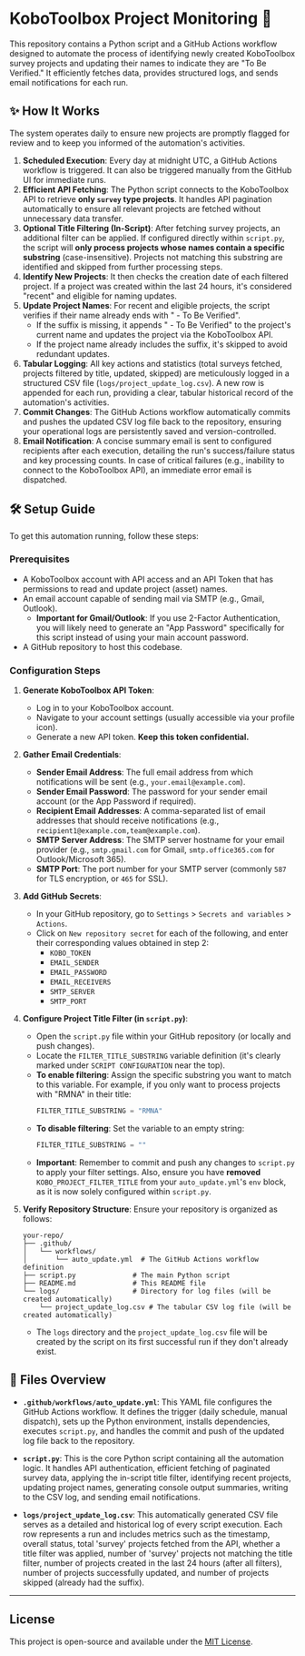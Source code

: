 # KoboToolbox Project Monitoring 🤖

This repository contains a Python script and a GitHub Actions workflow designed to automate the process of identifying newly created KoboToolbox survey projects and updating their names to indicate they are "To Be Verified." It efficiently fetches data, provides structured logs, and sends email notifications for each run.

## ✨ How It Works

The system operates daily to ensure new projects are promptly flagged for review and to keep you informed of the automation's activities.

1.  **Scheduled Execution**: Every day at midnight UTC, a GitHub Actions workflow is triggered. It can also be triggered manually from the GitHub UI for immediate runs.
2.  **Efficient API Fetching**: The Python script connects to the KoboToolbox API to retrieve **only `survey` type projects**. It handles API pagination automatically to ensure all relevant projects are fetched without unnecessary data transfer.
3.  **Optional Title Filtering (In-Script)**: After fetching survey projects, an additional filter can be applied. If configured directly within `script.py`, the script will **only process projects whose names contain a specific substring** (case-insensitive). Projects not matching this substring are identified and skipped from further processing steps.
4.  **Identify New Projects**: It then checks the creation date of each filtered project. If a project was created within the last 24 hours, it's considered "recent" and eligible for naming updates.
5.  **Update Project Names**: For recent and eligible projects, the script verifies if their name already ends with " - To Be Verified".
    * If the suffix is missing, it appends " - To Be Verified" to the project's current name and updates the project via the KoboToolbox API.
    * If the project name already includes the suffix, it's skipped to avoid redundant updates.
6.  **Tabular Logging**: All key actions and statistics (total surveys fetched, projects filtered by title, updated, skipped) are meticulously logged in a structured CSV file (`logs/project_update_log.csv`). A new row is appended for each run, providing a clear, tabular historical record of the automation's activities.
7.  **Commit Changes**: The GitHub Actions workflow automatically commits and pushes the updated CSV log file back to the repository, ensuring your operational logs are persistently saved and version-controlled.
8.  **Email Notification**: A concise summary email is sent to configured recipients after each execution, detailing the run's success/failure status and key processing counts. In case of critical failures (e.g., inability to connect to the KoboToolbox API), an immediate error email is dispatched.

## 🛠️ Setup Guide

To get this automation running, follow these steps:

### Prerequisites

* A KoboToolbox account with API access and an API Token that has permissions to read and update project (asset) names.
* An email account capable of sending mail via SMTP (e.g., Gmail, Outlook).
    * **Important for Gmail/Outlook**: If you use 2-Factor Authentication, you will likely need to generate an "App Password" specifically for this script instead of using your main account password.
* A GitHub repository to host this codebase.

### Configuration Steps

1.  **Generate KoboToolbox API Token**:
    * Log in to your KoboToolbox account.
    * Navigate to your account settings (usually accessible via your profile icon).
    * Generate a new API token. **Keep this token confidential.**

2.  **Gather Email Credentials**:
    * **Sender Email Address**: The full email address from which notifications will be sent (e.g., `your.email@example.com`).
    * **Sender Email Password**: The password for your sender email account (or the App Password if required).
    * **Recipient Email Addresses**: A comma-separated list of email addresses that should receive notifications (e.g., `recipient1@example.com,team@example.com`).
    * **SMTP Server Address**: The SMTP server hostname for your email provider (e.g., `smtp.gmail.com` for Gmail, `smtp.office365.com` for Outlook/Microsoft 365).
    * **SMTP Port**: The port number for your SMTP server (commonly `587` for TLS encryption, or `465` for SSL).

3.  **Add GitHub Secrets**:
    * In your GitHub repository, go to `Settings` > `Secrets and variables` > `Actions`.
    * Click on `New repository secret` for each of the following, and enter their corresponding values obtained in step 2:
        * `KOBO_TOKEN`
        * `EMAIL_SENDER`
        * `EMAIL_PASSWORD`
        * `EMAIL_RECEIVERS`
        * `SMTP_SERVER`
        * `SMTP_PORT`

4.  **Configure Project Title Filter (in `script.py`)**:
    * Open the `script.py` file within your GitHub repository (or locally and push changes).
    * Locate the `FILTER_TITLE_SUBSTRING` variable definition (it's clearly marked under `SCRIPT CONFIGURATION` near the top).
    * **To enable filtering**: Assign the specific substring you want to match to this variable. For example, if you only want to process projects with "RMNA" in their title:
        ```python
        FILTER_TITLE_SUBSTRING = "RMNA"
        ```
    * **To disable filtering**: Set the variable to an empty string:
        ```python
        FILTER_TITLE_SUBSTRING = ""
        ```
    * **Important**: Remember to commit and push any changes to `script.py` to apply your filter settings. Also, ensure you have **removed** `KOBO_PROJECT_FILTER_TITLE` from your `auto_update.yml`'s `env` block, as it is now solely configured within `script.py`.

5.  **Verify Repository Structure**:
    Ensure your repository is organized as follows:

    ```
    your-repo/
    ├── .github/
    │   └── workflows/
    │       └── auto_update.yml  # The GitHub Actions workflow definition
    ├── script.py              # The main Python script
    ├── README.md              # This README file
    └── logs/                  # Directory for log files (will be created automatically)
        └── project_update_log.csv # The tabular CSV log file (will be created automatically)
    ```

    * The `logs` directory and the `project_update_log.csv` file will be created by the script on its first successful run if they don't already exist.

## 📄 Files Overview

* **`.github/workflows/auto_update.yml`**:
    This YAML file configures the GitHub Actions workflow. It defines the trigger (daily schedule, manual dispatch), sets up the Python environment, installs dependencies, executes `script.py`, and handles the commit and push of the updated log file back to the repository.

* **`script.py`**:
    This is the core Python script containing all the automation logic. It handles API authentication, efficient fetching of paginated survey data, applying the in-script title filter, identifying recent projects, updating project names, generating console output summaries, writing to the CSV log, and sending email notifications.

* **`logs/project_update_log.csv`**:
    This automatically generated CSV file serves as a detailed and historical log of every script execution. Each row represents a run and includes metrics such as the timestamp, overall status, total 'survey' projects fetched from the API, whether a title filter was applied, number of 'survey' projects not matching the title filter, number of projects created in the last 24 hours (after all filters), number of projects successfully updated, and number of projects skipped (already had the suffix).

---

## License

This project is open-source and available under the [MIT License](LICENSE).
